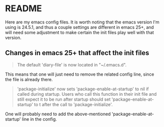 # README

Here are my emacs config files.
It is worth noting that the emacs version I'm using is 24.5.1, and thus a couple settings are different in emacs 25+, and will need some adjustment to make certain the init files play well with that version.

## Changes in emacs 25+ that affect the init files

> The default 'diary-file' is now located in "~/.emacs.d".

This means that one will just need to remove the related config line, since the file is already there.
  
> 'package-initialize' now sets 'package-enable-at-startup' to nil if
called during startup.  Users who call this function in their init
file and still expect it to be run after startup should set
'package-enable-at-startup' to t after the call to
'package-initialize'.

One will probably need to add the above-mentioned 'package-enable-at-startup' line in the config.
